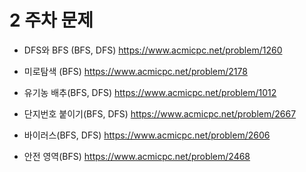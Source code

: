 # 2 주차 문제


+ DFS와 BFS (BFS, DFS)
https://www.acmicpc.net/problem/1260

+ 미로탐색 (BFS)
https://www.acmicpc.net/problem/2178

+ 유기농 배추(BFS, DFS)
https://www.acmicpc.net/problem/1012

+ 단지번호 붙이기(BFS, DFS)
https://www.acmicpc.net/problem/2667

+ 바이러스(BFS, DFS)
https://www.acmicpc.net/problem/2606

+ 안전 영역(BFS)
https://www.acmicpc.net/problem/2468